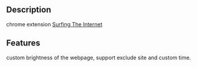 ## Description
chrome extension [Surfing The Internet](https://chrome.google.com/webstore/detail/surfing-the-internet/lmjlgfmonolckbeeblklejccoohljngg)

## Features
custom brightness of the webpage, support exclude site and custom time.
